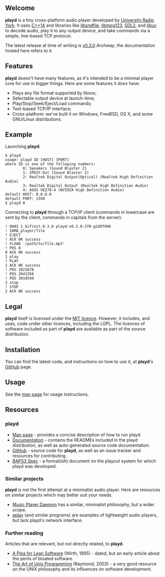## Welcome

**playd** is a tiny cross-platform audio player developed by
[University Radio York][].  It uses [C++14][] and libraries like
[libsndfile][], [libmpg123][], [SDL2][], and [libuv][] to decode audio, play it
to any output device, and take commands via a simple, line-based
TCP protocol.

The latest release at time of writing is [v0.3.0][] _Archway_; the
documentation hosted here refers to it.

## Features

**playd** doesn't have many features, as it's intended to be a minimal
player core for use in bigger things.  Here are some features it
_does_ have:

  - Plays any file format supported by libsox;
  - Selectable output device at launch-time;
  - Play/Stop/Seek/Eject/Load commands;
  - Text-based TCP/IP interface;
  - Cross-platform: we've built it on Windows, FreeBSD, OS X, and
    some GNU/Linux distributions.

## Example

Launching **playd**:

    $ playd
    usage: playd ID [HOST] [PORT]
    where ID is one of the following numbers:
            0: Speakers (Sound Blaster Z)
            1: SPDIF-Out (Sound Blaster Z)
            2: Realtek Digital Output(Optical) (Realtek High Definition Audio)
            3: Realtek Digital Output (Realtek High Definition Audio)
            4: ASUS VE278-4 (NVIDIA High Definition Audio)
    default HOST: 0.0.0.0
    default PORT: 1350
    $ playd 0

Connecting to **playd** through a TCP/IP client (commands in lowercase are
sent by the client, commands in capitals from the server):

    ! OHAI 1 bifrost-0.3.0 playd-v0.2.0-278-g2d9f096
    ! IAMA player/file
    ! EJECT
    ! ACK OK success
    ! FLOAD '/path/to/file.mp3'
    ! POS 0
    0 ACK OK success
    1 play
    ! PLAY
    1 ACK OK success
    ! POS 1021678
    ! POS 2043356
    ! POS 3018594
    2 stop
    ! STOP
    2 ACK OK success

## Legal

**playd** itself is licensed under the [MIT licence][].  However, it
includes, and uses, code under other licences, including the LGPL.
The licences of software included as part of **playd** are available as part
of the source distribution.

## Installation

You can find the latest code, and instructions on how to use it,
at **playd**'s [GitHub][] page.

## Usage

See the [man page][] for usage instructions.

## Resources

### playd

  - [Man page][] -
    provides a concise description of how to run playd.
  - [Documentation][] -
    contains the READMEs included in the playd distribution, as
    well as auto-generated source code documentation.
  - [GitHub][] -
    source code for **playd**, as well as an issue tracker and resources
    for contributing.
  - [BAPS3 Spec][] -
    a formal(ish) document on the playout system for which playd
    was developed.

### Similar projects

**playd** is not the first attempt at a minimalist audio player.  Here
are resources on similar projects which may better suit your needs.

  - [Music Player Daemon][]
    has a similar, minimalist philosophy, but a wider scope.
  - [aplay][] (and similar programs)
    are examples of lightweight audio players, but lack playd's
    network interface.

### Further reading

Articles that are relevant, but not directly related, to **playd**.

  - [A Plea for Lean Software][] (Wirth, 1995) -
    dated, but an early article about the perils of bloated software.
  - [The Art of Unix Programming][] (Raymond, 2003) -
    a very good resource on the UNIX philosophy and its influences on
    software development.

[C++14]:                       https://isocpp.org
[libsndfile]:                  http://www.mega-nerd.com/libsndfile
[libmpg123]:                   https://mpg123.org
[SDL2]:                        https://www.libsdl.org
[libuv]:                       https://github.com/libuv/libuv
[University Radio York]:       http://ury.org.uk
[v0.3.0]:                      https://github.com/UniversityRadioYork/ury-playd/releases/tag/v0.3.0
[MIT licence]:                 https://raw.githubusercontent.com/UniversityRadioYork/ury-playd/master/LICENSE.txt
[Man page]:                    https://universityradioyork.github.io/ury-playd/man.html
[Documentation]:               https://universityradioyork.github.io/ury-playd/doxygen
[GitHub]:                      https://github.com/UniversityRadioYork/ury-playd
[BAPS3 Spec]:                  https://github.com/UniversityRadioYork/baps3-spec
[Music Player Daemon]:         http://www.musicpd.org
[aplay]:                       http://linux.die.net/man/1/aplay
[The Art of Unix Programming]: http://www.catb.org/esr/writings/taoup/
[A Plea for Lean Software]:    http://cr.yp.to/bib/1995/wirth.pdf